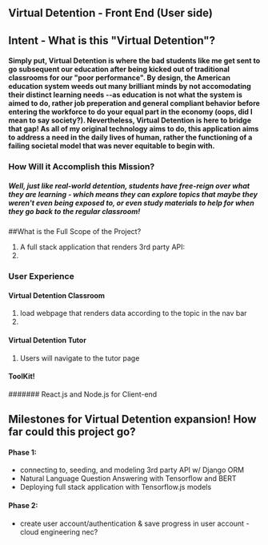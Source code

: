## Virtual Detention - Front End (User side)

## Intent - What is this "Virtual Detention"?
#### Simply put, Virtual Detention is where the bad students like me get sent to go subsequent our education after being kicked out of traditional classrooms for our "poor performance". By design, the American education system weeds out many brilliant minds by not accomodating their distinct learning needs --as education is not what the system is aimed to do, rather job preperation and general compliant behavior before entering the workforce to do your equal part in the economy (oops, did I mean to say society?). Nevertheless, Virtual Detention is here to bridge that gap! As all of my original technology aims to do, this application aims to address a need in the daily lives of human, rather the functioning of a failing societal model that was never equitable to begin with.

### How Will it Accomplish this Mission?
##### Well, just like real-world detention, students have free-reign over what they are learning - which means they can explore topics that maybe they weren't even being exposed to, or even study materials to help for when they go back to the regular classroom!

##What is the Full Scope of the Project?
1. A full stack application that renders 3rd party API:
2.

### User Experience
#### Virtual Detention Classroom
1. load webpage that renders data according to the topic in the nav bar
2. 
#### Virtual Detention Tutor
1. Users will navigate to the tutor page

#### ToolKit!
####### React.js and Node.js for Client-end

## Milestones for Virtual Detention expansion! How far could this project go?
#### Phase 1:
* connecting to, seeding, and modeling 3rd party API w/ Django ORM
* Natural Language Question Answering with Tensorflow and BERT
* Deploying full stack application with Tensorflow.js models

#### Phase 2:
* create user account/authentication & save progress in user account - cloud engineering nec?

